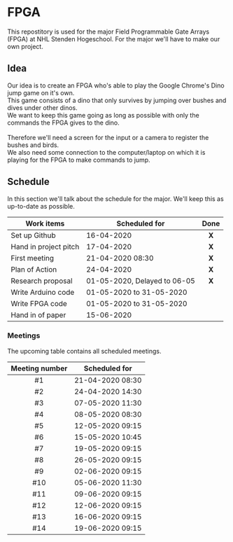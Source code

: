 # FPGA
This repostitory is used for the major Field Programmable Gate Arrays (FPGA) at NHL Stenden Hogeschool.
For the major we'll have to make our own project.

## Idea
Our idea is to create an FPGA who's able to play the Google Chrome's Dino jump game on it's own. <br>
This game consists of a dino that only survives by jumping over bushes and dives under other dinos. <br>
We want to keep this game going as long as possible with only the commands the FPGA gives to the dino.<br>
<br>
Therefore we'll need a screen for the input or a camera to register the bushes and birds. <br>
We also need some connection to the computer/laptop on which it is playing for the FPGA to make commands to jump.

## Schedule
In this section we'll talk about the schedule for the major.
We'll keep this as up-to-date as possible.

Work items | Scheduled for | Done
---------- | ------------- | :----:
Set up Github | 16-04-2020 | **X**
Hand in project pitch | 17-04-2020 | **X**
First meeting | 21-04-2020 08:30 | **X**
Plan of Action | 24-04-2020 | **X**
Research proposal | 01-05-2020, Delayed to 06-05| **X**
Write Arduino code | 01-05-2020 to 31-05-2020 |
Write FPGA code | 01-05-2020 to 31-05-2020 |
Hand in of paper | 15-06-2020 |

### Meetings
The upcoming table contains all scheduled meetings.

Meeting number | Scheduled for 
:------------: | -------------
#1 | 21-04-2020 08:30
#2 | 24-04-2020 14:30
#3 | 07-05-2020 11:30
#4 | 08-05-2020 08:30
#5 | 12-05-2020 09:15
#6 | 15-05-2020 10:45
#7 | 19-05-2020 09:15
#8 | 26-05-2020 09:15
#9 | 02-06-2020 09:15
#10 | 05-06-2020 11:30
#11 | 09-06-2020 09:15
#12 | 12-06-2020 09:15
#13 | 16-06-2020 09:15
#14 | 19-06-2020 09:15
